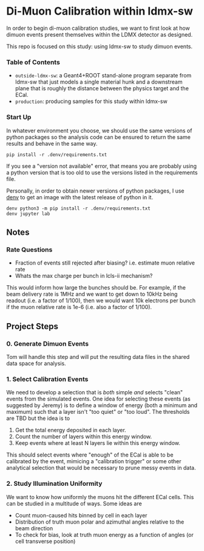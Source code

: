 # Di-Muon Calibration within ldmx-sw
In order to begin di-muon calibration studies, we want to first look at
how dimuon events present themselves within the LDMX detector as designed.

This repo is focused on this study: using ldmx-sw to study dimuon events.

### Table of Contents
- `outside-ldmx-sw`: a Geant4+ROOT stand-alone program separate from ldmx-sw that just models a single material hunk and a downstream plane that is roughly the distance between the physics target and the ECal.
- `production`: producing samples for this study within ldmx-sw

### Start Up
In whatever environment you choose, we should use the same versions of python packages
so the analysis code can be ensured to return the same results and behave in the same
way.
```
pip install -r .denv/requirements.txt
```
If you see a "version not available" error, that means you are probably using a python
version that is too old to use the versions listed in the requirements file.

Personally, in order to obtain newer versions of python packages, I use 
[denv](https://tomeichlersmith.github.io/denv/) to
get an image with the latest release of python in it.
```
denv python3 -m pip install -r .denv/requirements.txt
denv jupyter lab
```

## Notes

### Rate Questions
- Fraction of events still rejected after biasing? i.e. estimate muon relative rate
- Whats the max charge per bunch in lcls-ii mechanism?

This would inform how large the bunches should be. For example, if the beam delivery rate is 1MHz
and we want to get down to 10kHz being readout (i.e. a factor of 1/100), then we would want 10k electrons
per bunch if the muon relative rate is 1e-6 (i.e. also a factor of 1/100).

## Project Steps

### 0. Generate Dimuon Events
Tom will handle this step and will put the resulting data files in the shared data space for analysis.

### 1. Select Calibration Events
We need to develop a selection that is _both_ simple _and_ selects "clean" events from the simulated events.
One idea for selecting these events (as suggested by Jeremy) is to define a window of energy (both a minimum
and maximum) such that a layer isn't "too quiet" or "too loud". The thresholds are TBD but the idea is to
1. Get the total energy deposited in each layer.
2. Count the number of layers within this energy window.
3. Keep events where at least N layers lie within this energy window.

This should select events where "enough" of the ECal is able to be calibrated by the event, mimicing a
"calibration trigger" or some other analytical selection that would be necessary to prune messy events
in data.

### 2. Study Illumination Uniformity
We want to know how uniformly the muons hit the different ECal cells. This can be studied in a multitude
of ways. Some ideas are

- Count muon-caused hits binned by cell in each layer
- Distribution of truth muon polar and azimuthal angles relative to the beam direction
- To check for bias, look at truth muon energy as a function of angles (or cell transverse position)
